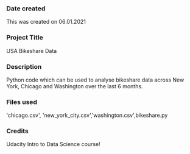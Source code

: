 ### Date created
This was created on 06.01.2021

### Project Title
USA Bikeshare Data

### Description
Python code which can be used to analyse bikeshare data across New York, Chicago and Washington over the last 6 months.

### Files used
'chicago.csv', 'new_york_city.csv','washington.csv',bikeshare.py

### Credits
Udacity Intro to Data Science course!
